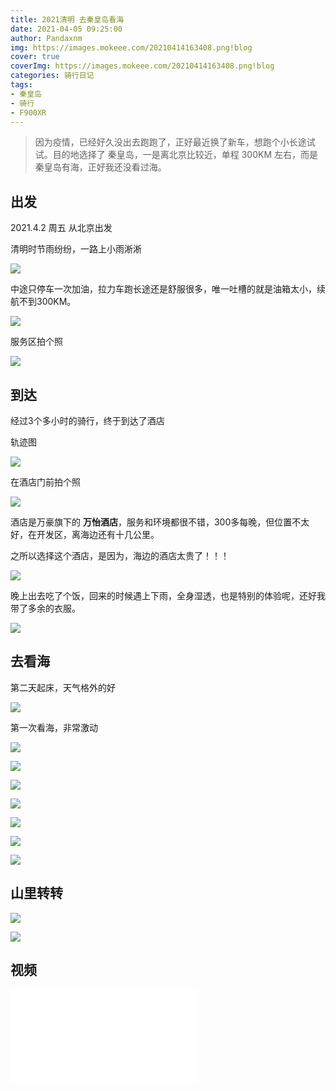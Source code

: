 ```yaml
---
title: 2021清明 去秦皇岛看海
date: 2021-04-05 09:25:00
author: Pandaxnm
img: https://images.mokeee.com/20210414163408.png!blog
cover: true
coverImg: https://images.mokeee.com/20210414163408.png!blog
categories: 骑行日记
tags:
- 秦皇岛
- 骑行
- F900XR
---
```


> 因为疫情，已经好久没出去跑跑了，正好最近换了新车，想跑个小长途试试。目的地选择了 秦皇岛，一是离北京比较近，单程 300KM 左右，而是秦皇岛有海，正好我还没看过海。

## 出发
2021.4.2 周五 从北京出发  

清明时节雨纷纷，一路上小雨淅淅

![](https://images.mokeee.com/20210414172048.jpg!blog)

中途只停车一次加油，拉力车跑长途还是舒服很多，唯一吐槽的就是油箱太小，续航不到300KM。

![](https://images.mokeee.com/20210414172049.jpg!blog)

服务区拍个照

![](https://images.mokeee.com/20210414163416.png!blog)


## 到达
经过3个多小时的骑行，终于到达了酒店

轨迹图

![](https://images.mokeee.com/20210414163402.JPG!blog)

在酒店门前拍个照

![](https://images.mokeee.com/20210414163417.png!blog?imageMogr2/auto-orient)

酒店是万豪旗下的 **万怡酒店**，服务和环境都很不错，300多每晚，但位置不太好，在开发区，离海边还有十几公里。

之所以选择这个酒店，是因为，海边的酒店太贵了！！！

![](https://images.mokeee.com/20210414163409.png!blog)

晚上出去吃了个饭，回来的时候遇上下雨，全身湿透，也是特别的体验呢，还好我带了多余的衣服。

![](https://images.mokeee.com/20210414163414.png!blog?imageMogr2/auto-orient)

## 去看海

第二天起床，天气格外的好

![](https://images.mokeee.com/20210414163413.png!blog)

第一次看海，非常激动

![](https://images.mokeee.com/20210414163404.jpg!blog)

![](https://images.mokeee.com/20210414163412.png!blog)

![](https://images.mokeee.com/20210414163407.jpg!blog)

![](https://images.mokeee.com/20210414163411.png!blog)

![](https://images.mokeee.com/20210414163415.png!blog)

![](https://images.mokeee.com/20210414163406.jpg!blog)

![](https://images.mokeee.com/20210414163408.png!blog)

## 山里转转

![](https://images.mokeee.com/20210414163405.jpg)

![](https://images.mokeee.com/20210414163403.jpg)

## 视频
<iframe src="//player.bilibili.com/player.html?aid=417437422&bvid=BV1UV411n73y&cid=320512020&page=1" scrolling="no" border="0" frameborder="no" framespacing="0" allowfullscreen="true"> </iframe>
